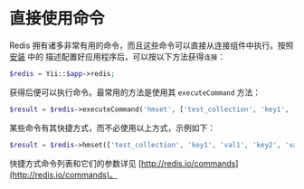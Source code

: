 直接使用命令
============

Redis 拥有诸多非常有用的命令，而且这些命令可以直接从连接组件中执行。按照 [安装](installation.md) 中的
描述配置好应用程序后，可以按以下方法获得`连接`：

```php
$redis = Yii::$app->redis;
```

获得后便可以执行命令。最常用的方法是使用其 `executeCommand` 方法：

```php
$result = $redis->executeCommand('hmset', ['test_collection', 'key1', 'val1', 'key2', 'val2']);
```

某些命令有其快捷方式，而不必使用以上方式，示例如下：

```php
$result = $redis->hmset(['test_collection', 'key1', 'val1', 'key2', 'val2']);
```

快捷方式命令列表和它们的参数详见 [http://redis.io/commands](http://redis.io/commands)。